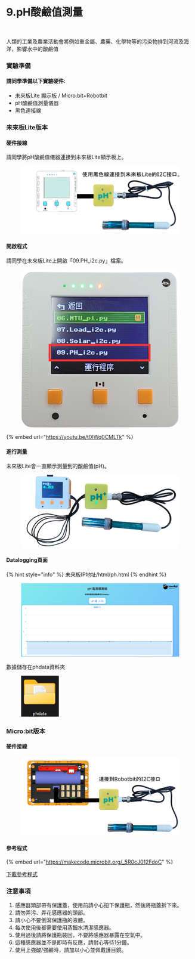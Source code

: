 # 9.pH酸鹼值測量

<figure><img src="https://files.gitbook.com/v0/b/gitbook-x-prod.appspot.com/o/spaces%2F6uJvpXC43onNIIwhMlWo%2Fuploads%2FGyPNdp0KfxcB7sXjSU86%2Fimage.png?alt=media&#x26;token=e59432f7-bf84-41bd-a4ee-47b167b93876" alt=""><figcaption></figcaption></figure>

人類的工業及農業活動會將例如重金屬、農藥、化學物等的污染物排到河流及海洋，影響水中的酸鹼值

### 實驗準備

#### 請同學準備以下實驗硬件:

* 未來板Lite 顯示板 / Micro:bit+Robotbit
* pH酸鹼值測量儀器
* 黑色連接線

### 未來板Lite版本

#### 硬件接線

請同學將pH酸鹼值儀器連接到未來板Lite顯示板上。

<figure><img src="../.gitbook/assets/phplus_wiring.png" alt=""><figcaption></figcaption></figure>

#### 開啟程式

請同學在未來板Lite上開啟「09.PH\_i2c.py」檔案。

<figure><img src="../.gitbook/assets/image (147).png" alt=""><figcaption></figcaption></figure>

{% embed url="https://youtu.be/t0IWq0CMLTk" %}

#### 進行測量

未來板Lite會一直顯示測量到的酸鹼值(pH)。

<figure><img src="../.gitbook/assets/phprogram.png" alt=""><figcaption></figcaption></figure>

#### Datalogging頁面

{% hint style="info" %}
未來板IP地址/html/ph.html
{% endhint %}

<figure><img src="../.gitbook/assets/image (1) (1) (1).png" alt=""><figcaption></figcaption></figure>

數據儲存在phdata資料夾

<figure><img src="../.gitbook/assets/image (14) (1).png" alt=""><figcaption></figcaption></figure>

### Micro:bit版本

#### 硬件接線

<figure><img src="../.gitbook/assets/phplus_wiring_edu.png" alt=""><figcaption></figcaption></figure>

#### 參考程式

{% embed url="https://makecode.microbit.org/_5R0cJ012FdoC" %}

[下載參考程式](https://makecode.microbit.org/_5R0cJ012FdoC)

### 注意事項

1. 感應器頭部帶有保護蓋，使用前請小心扭下保護瓶，然後將瓶蓋拆下來。
2. 請勿弄污、弄花感應器的頭部。
3. 請小心不要倒瀉保護瓶的液體。
4. 每次使用後都需要使用蒸餾水清潔感應器。
5. 使用過後請將保護瓶裝回，不要將感應器暴露在空氣中。
6. 這種感應器並不是即時有反應，請耐心等待1分鐘。
7. 使用上強酸/強鹼時，請加以小心並佩戴護目鏡。
